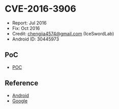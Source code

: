 # CVE-2016-3906

- Report: Jul 2016
- Fix: Oct 2016
- Credit: chengjia4574@gmail.com (IceSwordLab)
- Android ID: 30445973

## PoC

- [POC](./poc.c)

## Reference

- [Android](https://source.android.com/security/bulletin/2016-11-01.html)
- [Google](https://issuetracker.google.com/issues/37113885)
